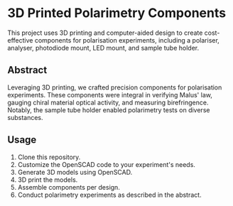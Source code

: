 # 3D Printed Polarimetry Components

This project uses 3D printing and computer-aided design to create cost-effective components for polarisation experiments, including a polariser, analyser, photodiode mount, LED mount, and sample tube holder.

## Abstract

Leveraging 3D printing, we crafted precision components for polarisation experiments. These components were integral in verifying Malus' law, gauging chiral material optical activity, and measuring birefringence. Notably, the sample tube holder enabled polarimetry tests on diverse substances.

## Usage

1. Clone this repository.
2. Customize the OpenSCAD code to your experiment's needs.
3. Generate 3D models using OpenSCAD.
4. 3D print the models.
5. Assemble components per design.
6. Conduct polarimetry experiments as described in the abstract.
